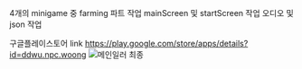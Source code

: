 4개의 minigame 중 farming 파트 작업
mainScreen 및 startScreen 작업
오디오 및 json 작업

구글플레이스토어 link https://play.google.com/store/apps/details?id=ddwu.npc.woong
![메인일러 최종](https://user-images.githubusercontent.com/102642679/222091269-74f0e388-5d32-4f02-9b27-de0d5479c165.png)
